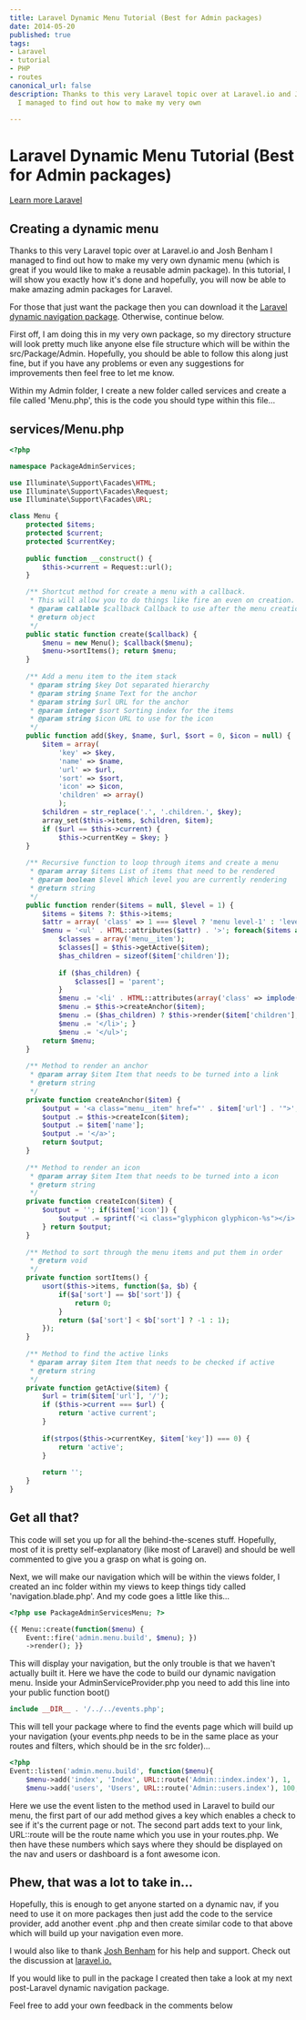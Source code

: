 ```yaml
---
title: Laravel Dynamic Menu Tutorial (Best for Admin packages)
date: 2014-05-20
published: true
tags:
- Laravel
- tutorial
- PHP
- routes
canonical_url: false
description: Thanks to this very Laravel topic over at Laravel.io and Josh Benham
  I managed to find out how to make my very own

---
```

# Laravel Dynamic Menu Tutorial (Best for Admin packages)

[Learn more Laravel](/top-5-laravel-books/)

## Creating a dynamic menu

Thanks to this very Laravel topic over at Laravel.io and Josh Benham I managed to find out how to make my very own
dynamic menu (which is great if you would like to make a reusable admin package). In this tutorial, I will show you
exactly how it's done and hopefully, you will now be able to make amazing admin packages for Laravel.

For those that just want the package then you can download it the
[Laravel dynamic navigation package](/laravel-dynamic-menu-best-for-admin-packages/).
Otherwise, continue below.

First off, I am doing this in my very own package, so my directory structure will look pretty much like anyone else file
structure which will be within the src/Package/Admin. Hopefully, you should be able to follow this along just fine, but
if you have any problems or even any suggestions for improvements then feel free to let me know.

Within my Admin folder, I create a new folder called services and create a file called 'Menu.php', this is the code you
should type within this file...

## services/Menu.php

```PHP
<?php

namespace PackageAdminServices;

use Illuminate\Support\Facades\HTML;
use Illuminate\Support\Facades\Request;
use Illuminate\Support\Facades\URL;

class Menu { 
    protected $items;
    protected $current;
    protected $currentKey;
    
    public function __construct() {
        $this->current = Request::url();
    }

    /** Shortcut method for create a menu with a callback.
     * This will allow you to do things like fire an even on creation.
     * @param callable $callback Callback to use after the menu creation 
     * @return object
     */ 
    public static function create($callback) {
        $menu = new Menu(); $callback($menu);
        $menu->sortItems(); return $menu;
    }
    
    /** Add a menu item to the item stack
     * @param string $key Dot separated hierarchy 
     * @param string $name Text for the anchor 
     * @param string $url URL for the anchor 
     * @param integer $sort Sorting index for the items 
     * @param string $icon URL to use for the icon 
     */
    public function add($key, $name, $url, $sort = 0, $icon = null) { 
        $item = array(
            'key' => $key,
            'name' => $name,
            'url' => $url,
            'sort' => $sort,
            'icon' => $icon,
            'children' => array()
            );
        $children = str_replace('.', '.children.', $key);
        array_set($this->items, $children, $item);
        if ($url == $this->current) {
            $this->currentKey = $key; }
    }
    
    /** Recursive function to loop through items and create a menu 
     * @param array $items List of items that need to be rendered 
     * @param boolean $level Which level you are currently rendering 
     * @return string
     */
    public function render($items = null, $level = 1) { 
        $items = $items ?: $this->items;
        $attr = array( 'class' => 1 === $level ? 'menu level-1' : 'level-' . $level );
        $menu = '<ul' . HTML::attributes($attr) . '>'; foreach($items as $item) {
            $classes = array('menu__item');
            $classes[] = $this->getActive($item);
            $has_children = sizeof($item['children']);
            
            if ($has_children) {
                $classes[] = 'parent';
            }
            $menu .= '<li' . HTML::attributes(array('class' => implode(' ', $classes))) . '>';
            $menu .= $this->createAnchor($item);
            $menu .= ($has_children) ? $this->render($item['children'], ++$level) : '';
            $menu .= '</li>'; }
            $menu .= '</ul>';
        return $menu;
    }
    
    /** Method to render an anchor 
     * @param array $item Item that needs to be turned into a link 
     * @return string 
     */
    private function createAnchor($item) {
        $output = '<a class="menu__item" href="' . $item['url'] . '">';
        $output .= $this->createIcon($item);
        $output .= $item['name'];
        $output .= '</a>';
        return $output;
    }
    
    /** Method to render an icon 
     * @param array $item Item that needs to be turned into a icon
     * @return string
     */
    private function createIcon($item) {
        $output = ''; if($item['icon']) {
            $output .= sprintf('<i class="glyphicon glyphicon-%s"></i>', $item['icon']);
        } return $output;
    }
    
    /** Method to sort through the menu items and put them in order 
     * @return void 
     */
    private function sortItems() { 
        usort($this->items, function($a, $b) {
            if($a['sort'] == $b['sort']) {
                return 0;
            }
            return ($a['sort'] < $b['sort'] ? -1 : 1);
        });
    }
    
    /** Method to find the active links 
     * @param array $item Item that needs to be checked if active 
     * @return string 
     */
    private function getActive($item) {
        $url = trim($item['url'], '/');
        if ($this->current === $url) {
            return 'active current';
        }
        
        if(strpos($this->currentKey, $item['key']) === 0) {
            return 'active';
        }
        
        return '';
    }
}
```

## Get all that?

This code will set you up for all the behind-the-scenes stuff. Hopefully, most of it is pretty self-explanatory (like
most of Laravel) and should be well commented to give you a grasp on what is going on.

Next, we will make our navigation which will be within the views folder, I created an inc folder within my views to keep
things tidy called 'navigation.blade.php'. And my code goes a little like this...

```PHP
<?php use PackageAdminServicesMenu; ?>

{{ Menu::create(function($menu) {
    Event::fire('admin.menu.build', $menu); })
    ->render(); }}
```

This will display your navigation, but the only trouble is that we haven't actually built it. Here we have the code to 
build our dynamic navigation menu. Inside your AdminServiceProvider.php you need to add this line into your public
function boot()

```php
include __DIR__ . '/../../events.php';
```

This will tell your package where to find the events page which will build up your navigation (your events.php needs to
be in the same place as your routes and filters, which should be in the src folder)...

```php
<?php
Event::listen('admin.menu.build', function($menu){
    $menu->add('index', 'Index', URL::route('Admin::index.index'), 1, 'dashboard');
    $menu->add('users', 'Users', URL::route('Admin::users.index'), 100, 'users'); });
```

Here we use the event listen to the method used in Laravel to build our menu, the first part of our add method gives a
key which enables a check to see if it's the current page or not. The second part adds text to your link, URL::route
will be the route name which you use in your routes.php. We then have these numbers which says where they should be
displayed on the nav and users or dashboard is a font awesome icon.

## Phew, that was a lot to take in...

Hopefully, this is enough to get anyone started on a dynamic nav, if you need to use it on more packages then just add
the code to the service provider, add another event .php and then create similar code to that above which will build up
your navigation even more.

I would also like to thank [Josh Benham](https://github.com/joshbenham) for his help and support. Check out the
discussion at [laravel.io.](https://laravel.io/forum/04-16-2014-dynamic-menu-system?page=1#reply-5576)

If you would like to pull in the package I created then take a look at my next post-Laravel dynamic navigation package.

Feel free to add your own feedback in the comments below